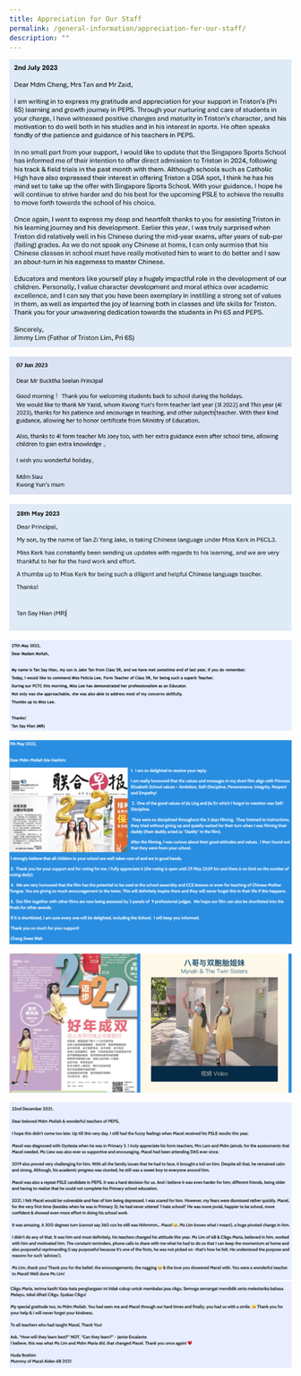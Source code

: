 ```yaml
---
title: Appreciation for Our Staff
permalink: /general-information/appreciation-for-our-staff/
description: ""
---
```

![](/images/jul2023_staffappreciation_v2.PNG)

![](/images/appreciation2023-01.png)

![](/images/may2023_staffappreciation.PNG)

![](/images/Appreciation1.png)

![](/images/appreciation2.png)

![](/images/appreciation3.png)

![](/images/appreciation4.png)
![](/images/appreciation5.png)